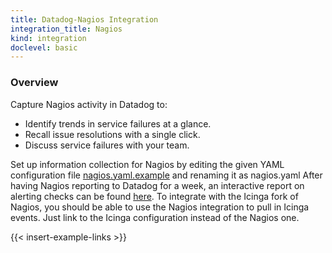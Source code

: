 ```yaml
---
title: Datadog-Nagios Integration
integration_title: Nagios
kind: integration
doclevel: basic
---
```


### Overview

Capture Nagios activity in Datadog to:

  * Identify trends in service failures at a glance.
  * Recall issue resolutions with a single click.
  * Discuss service failures with your team.

Set up information collection for Nagios by editing the given YAML configuration file [nagios.yaml.example][1] and renaming it as nagios.yaml After having Nagios reporting to Datadog for a week, an interactive report on alerting checks can be found [here][2]. To integrate with the Icinga fork of Nagios, you should be able to use the Nagios integration to pull in Icinga events. Just link to the Icinga configuration instead of the Nagios one.

{{< insert-example-links >}}

   [1]: https://github.com/DataDog/integrations-core/blob/master/nagios/conf.yaml.example
   [2]: https://app.datadoghq.com/report/nagios
